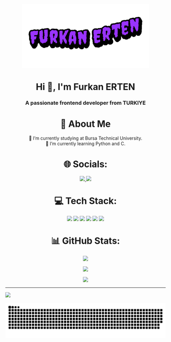 <p align="center"><img src="https://github.com/FurkanErten/FurkanErten/blob/main/gif.gif" width="400"/></p>

<h1 align="center">Hi 👋, I'm Furkan ERTEN</h1>
<h3 align="center">A passionate frontend developer from TURKIYE</h3>

<h1 align="center">💫 About Me</h1>
<p align="center">
  🔭 I’m currently studying at Bursa Technical University.<br>
  🌱 I’m currently learning Python and C.
</p>

<h1 align="center">🌐 Socials:</h1>
<p align="center">
  <a href="https://discord.gg/erten_">
    <img src="https://img.shields.io/badge/Discord-%237289DA.svg?logo=discord&logoColor=white" />
  </a>
  <a href="https://instagram.com/f.therten">
    <img src="https://img.shields.io/badge/Instagram-%23E4405F.svg?logo=Instagram&logoColor=white" />
  </a>
</p>

<h1 align="center">💻 Tech Stack:</h1>
<p align="center">
  <img src="https://img.shields.io/badge/c-%2300599C.svg?style=for-the-badge&logo=c&logoColor=white" />
  <img src="https://img.shields.io/badge/c%23-%23239120.svg?style=for-the-badge&logo=csharp&logoColor=white" />
  <img src="https://img.shields.io/badge/c++-%2300599C.svg?style=for-the-badge&logo=c%2B%2B&logoColor=white" />
  <img src="https://img.shields.io/badge/python-3670A0?style=for-the-badge&logo=python&logoColor=ffdd54" />
  <img src="https://img.shields.io/badge/-Arduino-00979D?style=for-the-badge&logo=Arduino&logoColor=white" />
  <img src="https://img.shields.io/badge/Adobe%20Premiere%20Pro-9999FF.svg?style=for-the-badge&logo=Adobe%20Premiere%20Pro&logoColor=white" />
</p>

<h1 align="center">📊 GitHub Stats:</h1>
<p align="center"><img src="https://github-readme-stats.vercel.app/api?username=FurkanErten&theme=shadow_blue&hide_border=true&include_all_commits=false&count_private=false" width="500"/></p>
<p align="center"><img src="https://github-readme-streak-stats.herokuapp.com/?user=FurkanErten&theme=shadow_blue&hide_border=true" width="500"/></p>
<p align="center"><img src="https://github-readme-stats.vercel.app/api/top-langs/?username=FurkanErten&theme=shadow_blue&hide_border=true&include_all_commits=false&count_private=false&layout=compact" width="500"/>

---
[![](https://visitcount.itsvg.in/api?id=FurkanErten&icon=0&color=0)](https://visitcount.itsvg.in)

<!-- Proudly created with GPRM ( https://gprm.itsvg.in ) -->


<picture>
  <source media="(prefers-color-scheme: dark)" srcset="https://raw.githubusercontent.com/platane/platane/output/github-contribution-grid-snake-dark.svg">
  <source media="(prefers-color-scheme: light)" srcset="https://raw.githubusercontent.com/platane/platane/output/github-contribution-grid-snake.svg">
  <img alt="github contribution grid snake animation" src="https://raw.githubusercontent.com/platane/platane/output/github-contribution-grid-snake.svg">
</picture>

